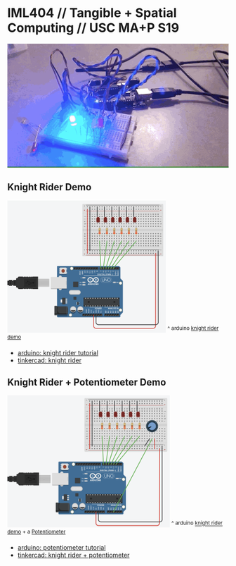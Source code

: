 # IML404 // Tangible + Spatial Computing // USC MA+P S19   

![arduino-knightrider](https://github.com/johnbcarpenter/USC_IML404_IMAGES/blob/master/images/arduino-knightrider.gif)  

## Knight Rider Demo
<img src="https://github.com/johnbcarpenter/USC_IML404_IMAGES/blob/master/images/arduino-knightrider-circuit.png" height="300" />  
<sup>^ arduino <a href="https://www.arduino.cc/en/Tutorial/KnightRider">knight rider demo</a></sup>

- [arduino: knight rider tutorial](https://www.arduino.cc/en/Tutorial/KnightRider)
- [tinkercad: knight rider](https://www.tinkercad.com/things/5bnFpG7p8Rs-knightrider)

## Knight Rider + Potentiometer Demo
<img src="https://github.com/johnbcarpenter/USC_IML404_IMAGES/blob/master/images/arduino-knightrider-potentiometer-circuit.png" height="300" />  
<sup>^ arduino <a href="https://www.arduino.cc/en/Tutorial/KnightRider">knight rider demo</a> + a <a href="https://www.arduino.cc/en/tutorial/potentiometer">Potentiometer</a></sup>

- [arduino: potentiometer tutorial](https://www.arduino.cc/en/tutorial/potentiometer)
- [tinkercad: knight rider + potentiometer](https://www.tinkercad.com/things/1DSpwehiANr-knightrider-potentiometer)

